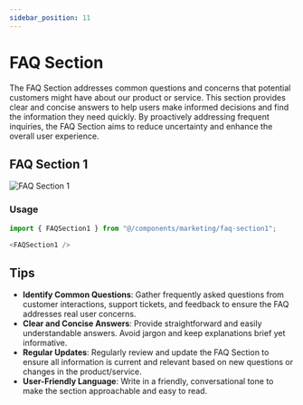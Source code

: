 ```yaml
---
sidebar_position: 11
---
```

# FAQ Section
The FAQ Section addresses common questions and concerns that potential customers might have about our product or service. This section provides clear and concise answers to help users make informed decisions and find the information they need quickly. By proactively addressing frequent inquiries, the FAQ Section aims to reduce uncertainty and enhance the overall user experience.


## FAQ Section 1
![FAQ Section 1](/img/faq-section.jpg)

### Usage
```typescript
import { FAQSection1 } from "@/components/marketing/faq-section1";
```
```typescript
<FAQSection1 />
```

## Tips
- **Identify Common Questions**: Gather frequently asked questions from customer interactions, support tickets, and feedback to ensure the FAQ addresses real user concerns.
- **Clear and Concise Answers**: Provide straightforward and easily understandable answers. Avoid jargon and keep explanations brief yet informative.
- **Regular Updates**: Regularly review and update the FAQ Section to ensure all information is current and relevant based on new questions or changes in the product/service.
- **User-Friendly Language**: Write in a friendly, conversational tone to make the section approachable and easy to read.


